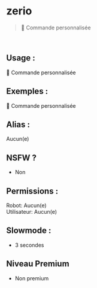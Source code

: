 # zerio

> 👑 Commande personnalisée

<br>

## Usage :

👑 Commande personnalisée

## Exemples :

👑 Commande personnalisée

## Alias :

Aucun(e)

## NSFW ?

- Non

## Permissions :

Robot: Aucun(e)
<br>
Utilisateur: Aucun(e)

## Slowmode :

- 3 secondes

## Niveau Premium

- Non premium